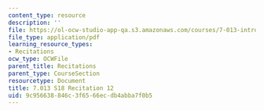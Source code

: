 ```yaml
---
content_type: resource
description: ''
file: https://ol-ocw-studio-app-qa.s3.amazonaws.com/courses/7-013-introductory-biology-spring-2018/9c956638846c3f6566ecdb4abba7f0b5_MIT7_013s18R12Q.pdf
file_type: application/pdf
learning_resource_types:
- Recitations
ocw_type: OCWFile
parent_title: Recitations
parent_type: CourseSection
resourcetype: Document
title: 7.013 S18 Recitation 12
uid: 9c956638-846c-3f65-66ec-db4abba7f0b5
---
```

